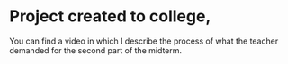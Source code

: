 # Project created to college, 

You can find a video in which I describe the process of what the teacher demanded for the second part of the midterm.
